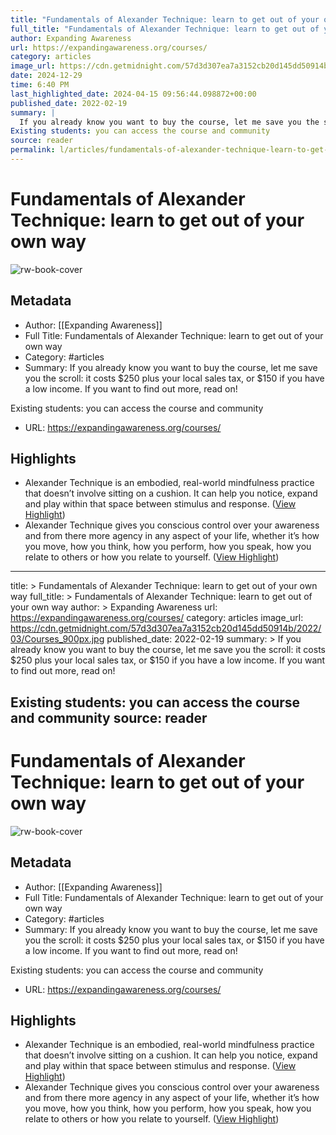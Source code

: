 ```yaml
---
title: "Fundamentals of Alexander Technique: learn to get out of your own way"
full_title: "Fundamentals of Alexander Technique: learn to get out of your own way"
author: Expanding Awareness
url: https://expandingawareness.org/courses/
category: articles
image_url: https://cdn.getmidnight.com/57d3d307ea7a3152cb20d145dd50914b/2022/03/Courses_900px.jpg
date: 2024-12-29
time: 6:40 PM
last_highlighted_date: 2024-04-15 09:56:44.098872+00:00
published_date: 2022-02-19
summary: |
  If you already know you want to buy the course, let me save you the scroll: it costs $250 plus your local sales tax, or $150 if you have a low income. If you want to find out more, read on!
Existing students: you can access the course and community
source: reader
permalink: l/articles/fundamentals-of-alexander-technique-learn-to-get-out-of-your-own-way
---
```

# Fundamentals of Alexander Technique: learn to get out of your own way

![rw-book-cover](https://cdn.getmidnight.com/57d3d307ea7a3152cb20d145dd50914b/2022/03/Courses_900px.jpg)

## Metadata
- Author: [[Expanding Awareness]]
- Full Title: Fundamentals of Alexander Technique: learn to get out of your own way
- Category: #articles
- Summary: If you already know you want to buy the course, let me save you the scroll: it costs $250 plus your local sales tax, or $150 if you have a low income. If you want to find out more, read on!


Existing students: you can access the course and community
- URL: https://expandingawareness.org/courses/

## Highlights
- Alexander Technique is an embodied, real-world mindfulness practice that doesn’t involve sitting on a cushion. It can help you notice, expand and play within that space between stimulus and response. ([View Highlight](https://read.readwise.io/read/01hvgjzhv3hxg3r9p8sz622e31))
- Alexander Technique gives you conscious control over your awareness and from there more agency in any aspect of your life, whether it’s how you move, how you think, how you perform, how you speak, how you relate to others or how you relate to yourself. ([View Highlight](https://read.readwise.io/read/01hvgk00hgqn3fa6dkckm423bb))


---
title: >
  Fundamentals of Alexander Technique: learn to get out of your own way
full_title: >
  Fundamentals of Alexander Technique: learn to get out of your own way
author: >
  Expanding Awareness
url: https://expandingawareness.org/courses/
category: articles
image_url: https://cdn.getmidnight.com/57d3d307ea7a3152cb20d145dd50914b/2022/03/Courses_900px.jpg
published_date: 2022-02-19
summary: >
  If you already know you want to buy the course, let me save you the scroll: it costs $250 plus your local sales tax, or $150 if you have a low income. If you want to find out more, read on!


  Existing students: you can access the course and community
source: reader
---
# Fundamentals of Alexander Technique: learn to get out of your own way

![rw-book-cover](https://cdn.getmidnight.com/57d3d307ea7a3152cb20d145dd50914b/2022/03/Courses_900px.jpg)

## Metadata
- Author: [[Expanding Awareness]]
- Full Title: Fundamentals of Alexander Technique: learn to get out of your own way
- Category: #articles
- Summary: If you already know you want to buy the course, let me save you the scroll: it costs $250 plus your local sales tax, or $150 if you have a low income. If you want to find out more, read on!


Existing students: you can access the course and community
- URL: https://expandingawareness.org/courses/

## Highlights
- Alexander Technique is an embodied, real-world mindfulness practice that doesn’t involve sitting on a cushion. It can help you notice, expand and play within that space between stimulus and response. ([View Highlight](https://read.readwise.io/read/01hvgjzhv3hxg3r9p8sz622e31))
- Alexander Technique gives you conscious control over your awareness and from there more agency in any aspect of your life, whether it’s how you move, how you think, how you perform, how you speak, how you relate to others or how you relate to yourself. ([View Highlight](https://read.readwise.io/read/01hvgk00hgqn3fa6dkckm423bb))


